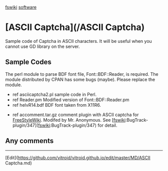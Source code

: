 ---
---
[fswiki](/fswiki)
[software](/software)
# [ASCII Captcha](/ASCII Captcha)
Sample code of Captcha in ASCII characters. It will be useful when you cannot use GD library on the server.
## Sample Codes
The perl module to parse BDF font file, Font::BDF::Reader, is required. The module distributed by CPAN has some bugs (maybe). Please replace the module.
* ref asciicaptcha2.pl sample code in Perl.
* ref Reader.pm Modified version of Font::BDF::Reader.pm
* ref helvR14.bdf BDF font taken from X11R6.
<!-- *ref asciicaptchacomment.tar.gz comment plugin with ASCII captcha for [FreeStyleWiki](/FreeStyleWiki). -->
* ref accomment.tar.gz comment plugin with ASCII captcha for [FreeStyleWiki](/FreeStyleWiki). Modifed by Mr. Anonymous. See [[fswiki](/fswiki):BugTrack-plugin/347]([fswiki](/fswiki):BugTrack-plugin/347) for detail.
## Any comments





----
[Edit](https://github.com/vitroid/vitroid.github.io/edit/master/MD/ASCII Captcha.md)
